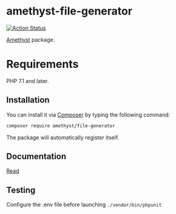 # amethyst-file-generator

[![Action Status](https://github.com/amethyst-php/file-generator/workflows/test/badge.svg)](https://github.com/amethyst-php/file-generator/actions)

[Amethyst](https://github.com/amethyst-php/amethyst) package.

# Requirements

PHP 7.1 and later.

## Installation

You can install it via [Composer](https://getcomposer.org/) by typing the following command:

```bash
composer require amethyst/file-generator
```

The package will automatically register itself.

## Documentation

[Read](docs/index.md)

## Testing

Configure the .env file before launching `./vendor/bin/phpunit`
